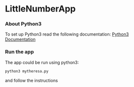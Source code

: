 # LittleNumberApp

### About Python3
To set up Python3 read the following documentation:
[Python3 Documentation](https://realpython.com/installing-python/)

### Run the app

The app could be run using python3:

```bash
python3 mytheresa.py
```
and follow the instructions